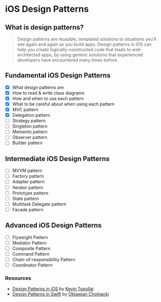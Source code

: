# iOS Design Patterns

## What is design patterns?
> Design patterns are reusable, templated solutions to situations you’ll see again and again as you build apps. Design patterns in iOS can help you create logically-constructed code that leads to well-architected apps, by using generic solutions that experienced developers have encountered many times before.

## Fundamental iOS Design Patterns
- [x] What design patterns are
- [x] How to read & write class diagrams
- [x] How and when to use each pattern
- [x] What to be careful about when using each pattern
- [x] MVC pattern
- [x] Delegation pattern
- [ ] Strategy pattern
- [ ] Singleton pattern
- [ ] Memento pattern
- [ ] Observer pattern
- [ ] Builder pattern

## Intermediate iOS Design Patterns
- [ ] MVVM pattern
- [ ] Factory pattern
- [ ] Adapter pattern
- [ ] Iterator pattern
- [ ] Prototype pattern
- [ ] State pattern
- [ ] Multitask Delegate pattern
- [ ] Facade pattern

## Advanced iOS Design Patterns
- [ ] Flyweight Pattern
- [ ] Mediator Pattern
- [ ] Composite Pattern
- [ ] Command Pattern
- [ ] Chain-of-responsibility Pattern
- [ ] Coordinator Pattern

### Resources
- [Design Patterns in iOS](https://github.com/KevinTopollaj/Design-Patterns-in-iOS/tree/main) by [Kevin Topollaj](https://github.com/KevinTopollaj)
- [Design Patterns in Swift](https://github.com/ochococo/Design-Patterns-In-Swift) by [Oktawian Chojnacki](https://github.com/ochococo)
